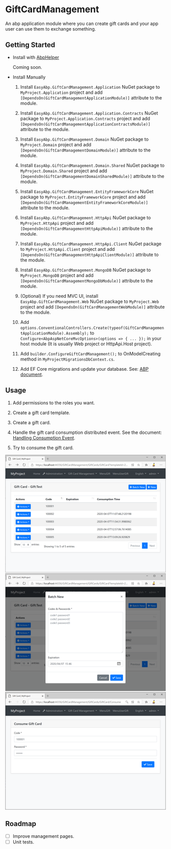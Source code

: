 # GiftCardManagement
An abp application module where you can create gift cards and your app user can use them to exchange something.

## Getting Started

* Install with [AbpHelper](https://github.com/EasyAbp/AbpHelper.GUI)

    Coming soon.

* Install Manually

    1. Install `EasyAbp.GiftCardManagement.Application` NuGet package to `MyProject.Application` project and add `[DependsOn(GiftCardManagementApplicationModule)]` attribute to the module.

    1. Install `EasyAbp.GiftCardManagement.Application.Contracts` NuGet package to `MyProject.Application.Contracts` project and add `[DependsOn(GiftCardManagementApplicationContractsModule)]` attribute to the module.

    1. Install `EasyAbp.GiftCardManagement.Domain` NuGet package to `MyProject.Domain` project and add `[DependsOn(GiftCardManagementDomainModule)]` attribute to the module.

    1. Install `EasyAbp.GiftCardManagement.Domain.Shared` NuGet package to `MyProject.Domain.Shared` project and add `[DependsOn(GiftCardManagementDomainSharedModule)]` attribute to the module.

    1. Install `EasyAbp.GiftCardManagement.EntityFrameworkCore` NuGet package to `MyProject.EntityFrameworkCore` project and add `[DependsOn(GiftCardManagementEntityFrameworkCoreModule)]` attribute to the module.

    1. Install `EasyAbp.GiftCardManagement.HttpApi` NuGet package to `MyProject.HttpApi` project and add `[DependsOn(GiftCardManagementHttpApiModule)]` attribute to the module.

    1. Install `EasyAbp.GiftCardManagement.HttpApi.Client` NuGet package to `MyProject.HttpApi.Client` project and add `[DependsOn(GiftCardManagementHttpApiClientModule)]` attribute to the module.

    1. Install `EasyAbp.GiftCardManagement.MongoDB` NuGet package to `MyProject.MongoDB` project and add `[DependsOn(GiftCardManagementMongoDbModule)]` attribute to the module.

    1. (Optional) If you need MVC UI, install `EasyAbp.GiftCardManagement.Web` NuGet package to `MyProject.Web` project and add `[DependsOn(GiftCardManagementWebModule)]` attribute to the module.
    
    1. Add `options.ConventionalControllers.Create(typeof(GiftCardManagementApplicationModule).Assembly);` to `Configure<AbpAspNetCoreMvcOptions>(options => { ... });` in your host module (It is usually Web project or HttpApi.Host project).
    
    1. Add `builder.ConfigureGiftCardManagement();` to OnModelCreating method in `MyProjectMigrationsDbContext.cs`.

    1. Add EF Core migrations and update your database. See: [ABP document](https://docs.abp.io/en/abp/latest/Tutorials/Part-1?UI=MVC#add-new-migration-update-the-database).

## Usage

1. Add permissions to the roles you want.

1. Create a gift card template.

1. Create a gift card.

1. Handle the gift card consumption distributed event. See the document: [Handling Consumption Event](doc/Handling-Consumption-Event.md).

1. Try to consume the gift card.

![GiftCards](doc/images/GiftCards.png)
![BatchCreate](doc/images/BatchCreate.png)
![Consumption](doc/images/Consumption.png)

## Roadmap

- [ ] Improve management pages.
- [ ] Unit tests.
